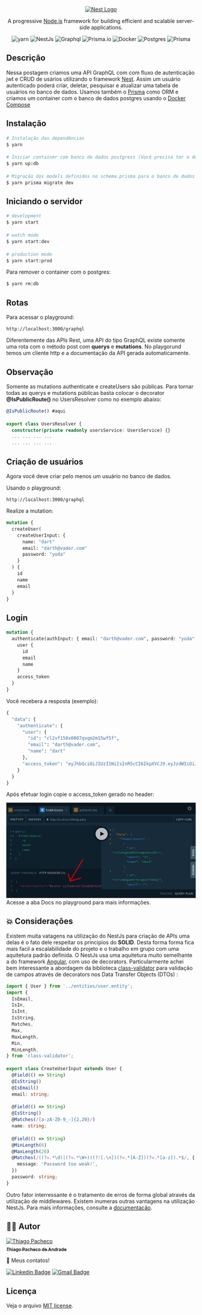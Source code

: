 <p align="center">
  <a href="http://nestjs.com/" target="blank"><img src="https://nestjs.com/img/logo-small.svg" width="200" alt="Nest Logo" /></a>
</p>
  
[circleci-image]: https://img.shields.io/circleci/build/github/nestjs/nest/master?token=abc123def456
[circleci-url]: https://circleci.com/gh/nestjs/nest
  
  <p align="center">A progressive <a href="http://nodejs.org" target="_blank">Node.js</a> framework for building efficient and scalable server-side applications.</p>
    <p align="center">
<img src="https://img.shields.io/badge/yarn-%232C8EBB.svg?style=for-the-badge&logo=yarn&logoColor=white" alt="yarn" />
  
<img src="https://img.shields.io/badge/nestjs-%23E0234E.svg?style=for-the-badge&logo=nestjs&logoColor=white" alt="NestJs" />

<img src="https://img.shields.io/badge/-ApolloGraphQL-311C87?style=for-the-badge&logo=apollo-graphql" alt="Graphql" />
  
<img src="https://img.shields.io/badge/Prisma-3982CE?style=for-the-badge&logo=Prisma&logoColor=white" alt="Prisma.io" />
  
<img src="https://img.shields.io/badge/docker-%230db7ed.svg?style=for-the-badge&logo=docker&logoColor=white" alt="Docker" />
  
<img src="https://img.shields.io/badge/postgres-%23316192.svg?style=for-the-badge&logo=postgresql&logoColor=white" alt="Postgres" />
  
<img src="https://img.shields.io/badge/-Swagger-%23Clojure?style=for-the-badge&logo=swagger&logoColor=white" alt="Prisma" />
  
##  Descrição
  
  
Nessa postagem criamos uma API GraphQL com com fluxo de autenticação jwt e CRUD de usários utilizando o framework [Nest](https://nestjs.com/). Assim um usuário autenticado poderá criar, deletar, pesquisar e atualizar uma tabela de usuários no banco de dados. Usamos também o [Prisma](https://www.prisma.io/) como ORM e criamos um container com o banco de dados postgres usando o [Docker Compose](https://docs.docker.com/compose/)
  
##  Instalação
  
  
```bash
# Instalação das dependências
$ yarn
  
# Iniciar container com banco de dados postgress (Você precisa ter o docker instalado!):
$ yarn up:db
  
# Migração dos models definidos no schema.prisma para o banco de dados
$ yarn prisma migrate dev
```
  
##  Iniciando o servidor
  
  
```bash
# development
$ yarn start
  
# watch mode
$ yarn start:dev
  
# production mode
$ yarn start:prod
```
Para remover o container com o postgres:
```bash
$ yarn rm:db
```

## Rotas

Para acessar o playground:

```url
http://localhost:3000/graphql
```

Diferentemente das APIs Rest, uma API do tipo GraphQL existe somente uma rota com o método post com <strong>querys</strong> e <strong>mutations</strong>. No playgorund temos um cliente http e a documentação da API gerada automaticamente.

## Observação

Somente as mutations authenticate e createUsers são públicas. Para tornar todas as querys e mutations públicas basta colocar o decorator <strong>@IsPublicRoute()</strong> no UsersResolver como no exemplo abaixo:

```typescript
@IsPublicRoute() #aqui

export class UsersResolver {
  constructor(private readonly usersService: UsersService) {}
  ... ... ... ...
  ... ... ... ...
```

## Criação de usuários

Agora você deve criar pelo menos um usuário no banco de dados.

Usando o playground:

```url
http://localhost:3000/graphql
```

Realize a mutation:

```graphql
mutation {
  createUser(
    createUserInput: {
      name: "dart"
      email: "darth@vader.com"
      password: "yoda"
    }
  ) {
    id
    name
    email
  }
}
```

## Login

```graphql
mutation {
  authenticate(authInput: { email: "darth@vader.com", password: "yoda" }) {
    user {
      id
      email
      name
    }
    access_token
  }
}
```

Você recebera a resposta (exemplo):

```graphql
{
  "data": {
    "authenticate": {
      "user": {
        "id": "cl2vf150x0007qvqm2m15wf5f",
        "email": "darth@vader.com",
        "name": "dart"
      },
      "access_token": "eyJhbGciOiJIUzI1NiIsInR5cCI6IkpXVCJ9.eyJzdWIiOiJjbDJ2ZjE1MHgwMDA3cXZxbTJtMTV3ZjVmIiwiZW1haWwiOiJkYXJ0aEB2YWRlci5jb20iLCJuYW1lIjoiZGFydCIsImlhdCI6MTY1MTkwMDg1NiwiZXhwIjoxNjU0NDkyODU2fQ.6MdzP1bktgtIL0xWqiPDl0NtP6g69u1cjnjYIH3aOzI"
    }
  }
}
```

Após efetuar login copie o access_token gerado no header:

<img src="./.assets/playground-gql.png"/>
Acesse a aba Docs no playground para mais informações.

## **💥 Considerações**

Existem muita vatagens na utilização do NestJs para criação de APIs uma delas é o fato dele respeitar os principios do <strong>SOLID</strong>. Desta forma forma fica mais facil a escalabilidade do projeto e o trabalho em grupo com uma aquitetura padrão definida. O NestJs usa uma aquitetura muito semelhante a do framework [Angular](https://angular.io/), com uso de decorators. Particularmente achei bem interessante a abordagem da biblioteca [class-validator](https://www.npmjs.com/package/class-validator) para validação de campos através de decorators nos Data Transfer Objects (DTOs) :

```typescript
import { User } from '../entities/user.entity';
import {
  IsEmail,
  IsIn,
  IsInt,
  IsString,
  Matches,
  Max,
  MaxLength,
  Min,
  MinLength,
} from 'class-validator';

export class CreateUserInput extends User {
  @Field(() => String)
  @IsString()
  @IsEmail()
  email: string;

  @Field(() => String)
  @IsString()
  @Matches(/[a-zA-Z0-9_-]{2,20}/)
  name: string;

  @Field(() => String)
  @MinLength(6)
  @MaxLength(20)
  @Matches(/((?=.*\d)|(?=.*\W+))(?![.\n])(?=.*[A-Z])(?=.*[a-z]).*$/, {
    message: 'Password too weak!',
  })
  password: string;
}
```

Outro fator interressante é o tratamento de erros de forma global através da utilização de middlewares. Existem inumeras outras vantagens na utilização NestJs. Para mais informações, consulte a [documentação](https://nestjs.com/).

## **👨‍🚀 Autor**

<a href="https://github.com/tpaphysics">
<img alt="Thiago Pacheco" src="https://images.weserv.nl/?url=avatars.githubusercontent.com/u/46402647?v=4?v=4&h=300&w=300&fit=cover&mask=circle&maxage=7d" width="100px"/>
  <br />
  <sub>
    <b>Thiago Pacheco de Andrade</b>
  </sub>
</a>
<br />
  
👋 Meus contatos!
  
[![Linkedin Badge](https://img.shields.io/badge/-LinkedIn-blue?style=for-the-badge&logo=Linkedin&logoColor=white&link=https://www.linkedin.com/in/thiago-pacheco-200a1a86/ )](https://www.linkedin.com/in/thiago-pacheco-200a1a86/)
[![Gmail Badge](https://img.shields.io/badge/-Gmail-c14438?style=for-the-badge&logo=Gmail&logoColor=white&link=mailto:physics.posgrad.@gmail.com )](mailto:physics.posgrad.@gmail.com)
  
##  Licença
  
  
Veja o arquivo [MIT license](LICENSE ).
